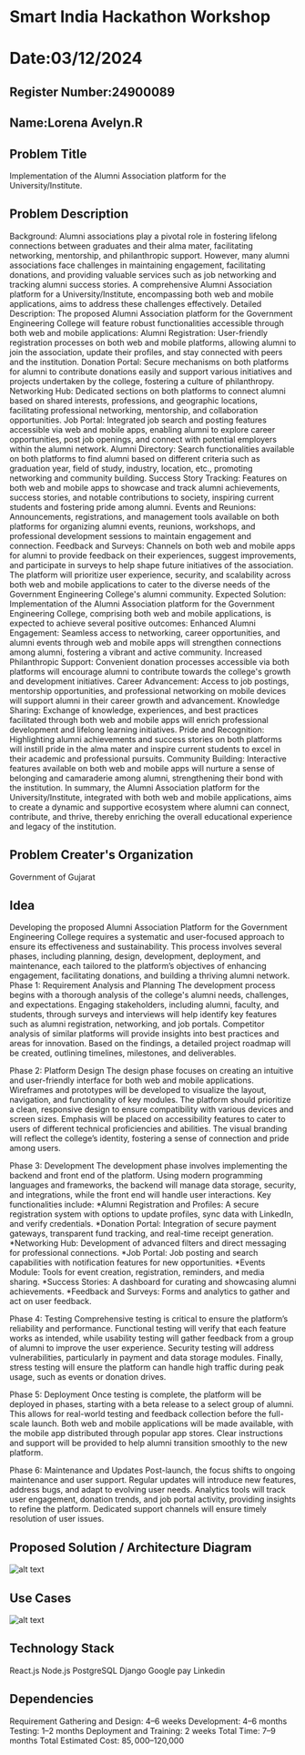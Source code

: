 # Smart India Hackathon Workshop
# Date:03/12/2024
## Register Number:24900089
## Name:Lorena Avelyn.R
## Problem Title
Implementation of the Alumni Association platform for the University/Institute.
## Problem Description
Background: Alumni associations play a pivotal role in fostering lifelong connections between graduates and their alma mater, facilitating networking, mentorship, and philanthropic support. However, many alumni associations face challenges in maintaining engagement, facilitating donations, and providing valuable services such as job networking and tracking alumni success stories. A comprehensive Alumni Association platform for a University/Institute, encompassing both web and mobile applications, aims to address these challenges effectively. Detailed Description: The proposed Alumni Association platform for the Government Engineering College will feature robust functionalities accessible through both web and mobile applications: Alumni Registration: User-friendly registration processes on both web and mobile platforms, allowing alumni to join the association, update their profiles, and stay connected with peers and the institution. Donation Portal: Secure mechanisms on both platforms for alumni to contribute donations easily and support various initiatives and projects undertaken by the college, fostering a culture of philanthropy. Networking Hub: Dedicated sections on both platforms to connect alumni based on shared interests, professions, and geographic locations, facilitating professional networking, mentorship, and collaboration opportunities. Job Portal: Integrated job search and posting features accessible via web and mobile apps, enabling alumni to explore career opportunities, post job openings, and connect with potential employers within the alumni network. Alumni Directory: Search functionalities available on both platforms to find alumni based on different criteria such as graduation year, field of study, industry, location, etc., promoting networking and community building. Success Story Tracking: Features on both web and mobile apps to showcase and track alumni achievements, success stories, and notable contributions to society, inspiring current students and fostering pride among alumni. Events and Reunions: Announcements, registrations, and management tools available on both platforms for organizing alumni events, reunions, workshops, and professional development sessions to maintain engagement and connection. Feedback and Surveys: Channels on both web and mobile apps for alumni to provide feedback on their experiences, suggest improvements, and participate in surveys to help shape future initiatives of the association. The platform will prioritize user experience, security, and scalability across both web and mobile applications to cater to the diverse needs of the Government Engineering College's alumni community. Expected Solution: Implementation of the Alumni Association platform for the Government Engineering College, comprising both web and mobile applications, is expected to achieve several positive outcomes: Enhanced Alumni Engagement: Seamless access to networking, career opportunities, and alumni events through web and mobile apps will strengthen connections among alumni, fostering a vibrant and active community. Increased Philanthropic Support: Convenient donation processes accessible via both platforms will encourage alumni to contribute towards the college's growth and development initiatives. Career Advancement: Access to job postings, mentorship opportunities, and professional networking on mobile devices will support alumni in their career growth and advancement. Knowledge Sharing: Exchange of knowledge, experiences, and best practices facilitated through both web and mobile apps will enrich professional development and lifelong learning initiatives. Pride and Recognition: Highlighting alumni achievements and success stories on both platforms will instill pride in the alma mater and inspire current students to excel in their academic and professional pursuits. Community Building: Interactive features available on both web and mobile apps will nurture a sense of belonging and camaraderie among alumni, strengthening their bond with the institution. In summary, the Alumni Association platform for the University/Institute, integrated with both web and mobile applications, aims to create a dynamic and supportive ecosystem where alumni can connect, contribute, and thrive, thereby enriching the overall educational experience and legacy of the institution.
## Problem Creater's Organization
Government of Gujarat

## Idea
Developing the proposed Alumni Association Platform for the Government Engineering College requires a systematic and user-focused approach to ensure its effectiveness and sustainability. This process involves several phases, including planning, design, development, deployment, and maintenance, each tailored to the platform’s objectives of enhancing engagement, facilitating donations, and building a thriving alumni network. Phase 1: Requirement Analysis and Planning The development process begins with a thorough analysis of the college's alumni needs, challenges, and expectations. Engaging stakeholders, including alumni, faculty, and students, through surveys and interviews will help identify key features such as alumni registration, networking, and job portals. Competitor analysis of similar platforms will provide insights into best practices and areas for innovation. Based on the findings, a detailed project roadmap will be created, outlining timelines, milestones, and deliverables.

Phase 2: Platform Design The design phase focuses on creating an intuitive and user-friendly interface for both web and mobile applications. Wireframes and prototypes will be developed to visualize the layout, navigation, and functionality of key modules. The platform should prioritize a clean, responsive design to ensure compatibility with various devices and screen sizes. Emphasis will be placed on accessibility features to cater to users of different technical proficiencies and abilities. The visual branding will reflect the college’s identity, fostering a sense of connection and pride among users.

Phase 3: Development The development phase involves implementing the backend and front end of the platform. Using modern programming languages and frameworks, the backend will manage data storage, security, and integrations, while the front end will handle user interactions. Key functionalities include: *Alumni Registration and Profiles: A secure registration system with options to update profiles, sync data with LinkedIn, and verify credentials. *Donation Portal: Integration of secure payment gateways, transparent fund tracking, and real-time receipt generation. *Networking Hub: Development of advanced filters and direct messaging for professional connections. *Job Portal: Job posting and search capabilities with notification features for new opportunities. *Events Module: Tools for event creation, registration, reminders, and media sharing. *Success Stories: A dashboard for curating and showcasing alumni achievements. *Feedback and Surveys: Forms and analytics to gather and act on user feedback.

Phase 4: Testing Comprehensive testing is critical to ensure the platform’s reliability and performance. Functional testing will verify that each feature works as intended, while usability testing will gather feedback from a group of alumni to improve the user experience. Security testing will address vulnerabilities, particularly in payment and data storage modules. Finally, stress testing will ensure the platform can handle high traffic during peak usage, such as events or donation drives.

Phase 5: Deployment Once testing is complete, the platform will be deployed in phases, starting with a beta release to a select group of alumni. This allows for real-world testing and feedback collection before the full-scale launch. Both web and mobile applications will be made available, with the mobile app distributed through popular app stores. Clear instructions and support will be provided to help alumni transition smoothly to the new platform.

Phase 6: Maintenance and Updates Post-launch, the focus shifts to ongoing maintenance and user support. Regular updates will introduce new features, address bugs, and adapt to evolving user needs. Analytics tools will track user engagement, donation trends, and job portal activity, providing insights to refine the platform. Dedicated support channels will ensure timely resolution of user issues.


## Proposed Solution / Architecture Diagram

![alt text](image.png)
## Use Cases
![alt text](image-1.png)

## Technology Stack
React.js
Node.js
PostgreSQL
Django
Google pay
Linkedin
## Dependencies
Requirement Gathering and Design: 4–6 weeks Development: 4–6 months Testing: 1–2 months Deployment and Training: 2 weeks Total Time: 7–9 months Total Estimated Cost: $85,000–$120,000

